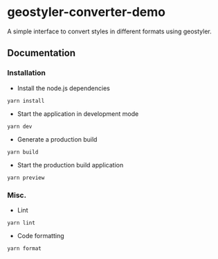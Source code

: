 # geostyler-converter-demo

A simple interface to convert styles in different formats using geostyler.

## Documentation

### Installation

-   Install the node.js dependencies

```
yarn install
```

-   Start the application in development mode

```
yarn dev
```

-   Generate a production build

```
yarn build
```

-   Start the production build application

```
yarn preview
```

### Misc.

-   Lint

```
yarn lint
```

-   Code formatting

```
yarn format
```
